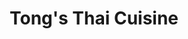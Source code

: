 ---
path: "/eats/tongs-thai-cuisine"
title: "Tong's Thai Cuisine"
image: "https://source.unsplash.com/GQqdcVeqCWA/400x300"
orderops: ["curbside", "takeout"]
category: "eats"
hours: "11am-2:30pm and 5pm-10pm Monday through Saturday"
eatsType: "Thai"
website: "http://tongs-thai-restaurant.net/"
facebook: "https://www.facebook.com/TongsThaiCuisine"
address: "3454 South Campbell Ave Springfield, Missouri 65807"
phone: "4178895280"
tags: ["thai"]
---